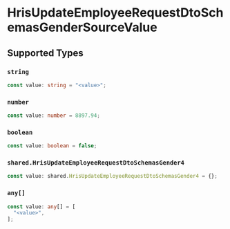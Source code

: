 # HrisUpdateEmployeeRequestDtoSchemasGenderSourceValue


## Supported Types

### `string`

```typescript
const value: string = "<value>";
```

### `number`

```typescript
const value: number = 8897.94;
```

### `boolean`

```typescript
const value: boolean = false;
```

### `shared.HrisUpdateEmployeeRequestDtoSchemasGender4`

```typescript
const value: shared.HrisUpdateEmployeeRequestDtoSchemasGender4 = {};
```

### `any[]`

```typescript
const value: any[] = [
  "<value>",
];
```

